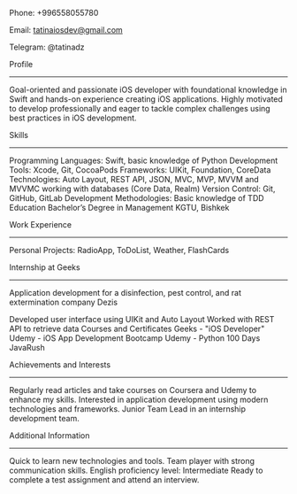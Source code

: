 Phone: +996558055780

Email: tatinaiosdev@gmail.com

Telegram: @tatinadz

Profile
_____________________________________________________________________________________________________

Goal-oriented and passionate iOS developer with foundational knowledge in Swift and hands-on experience 
creating iOS applications. Highly motivated to develop professionally and eager to tackle complex
challenges using best practices in iOS development.


Skills
_____________________________________________________________________________________________________
Programming Languages: Swift, basic knowledge of Python
Development Tools: Xcode, Git, CocoaPods
Frameworks: UIKit, Foundation, CoreData
Technologies: Auto Layout, REST API, JSON, MVC, MVP, MVVM and MVVMC working with databases (Core Data, Realm)
Version Control: Git, GitHub, GitLab
Development Methodologies: Basic knowledge of TDD
Education
Bachelor’s Degree in Management
KGTU, Bishkek

Work Experience
_____________________________________________________________________________________________________
Personal Projects: RadioApp, ToDoList, Weather, FlashCards

Internship at Geeks
_____________________________________________________________________________________________________
Application development for a disinfection, pest control, and rat extermination company Dezis

Developed user interface using UIKit and Auto Layout
Worked with REST API to retrieve data
Courses and Certificates
Geeks - "iOS Developer"
Udemy - iOS App Development Bootcamp
Udemy - Python 100 Days
JavaRush

Achievements and Interests
_____________________________________________________________________________________________________
Regularly read articles and take courses on Coursera and Udemy to enhance my skills.
Interested in application development using modern technologies and frameworks.
Junior Team Lead in an internship development team.

Additional Information
_____________________________________________________________________________________________________
Quick to learn new technologies and tools.
Team player with strong communication skills.
English proficiency level: Intermediate
Ready to complete a test assignment and attend an interview.












